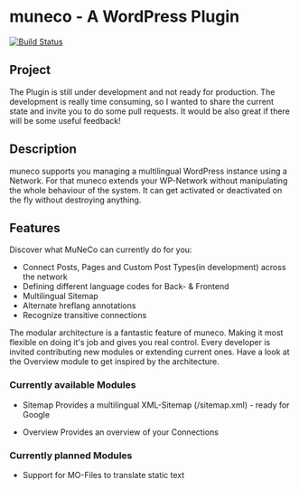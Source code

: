 # muneco - A WordPress Plugin
[![Build Status](https://travis-ci.org/Purii/muneco.svg?branch=master)](https://travis-ci.org/Purii/muneco)

## Project
The Plugin is still under development and not ready for production. The development is really time consuming, so I wanted to share the current state and invite you to do some pull requests. It would be also great if there will be some useful feedback!

## Description
muneco supports you managing a multilingual WordPress instance using a Network. For that muneco extends your WP-Network without manipulating the whole behaviour of the system. It can get activated or deactivated on the fly without destroying anything.

## Features
Discover what MuNeCo can currently do for you:

* Connect Posts, Pages and Custom Post Types(in development) across the network
* Defining different language codes for Back- & Frontend
* Multilingual Sitemap
* Alternate hreflang annotations
* Recognize transitive connections


The modular architecture is a fantastic feature of muneco. Making it most flexible on doing it's job and gives you real control.
Every developer is invited contributing new modules or extending current ones. Have a look at the Overview module to get inspired by the architecture.

### Currently available Modules

*	Sitemap
Provides a multilingual XML-Sitemap (/sitemap.xml) - ready for Google

*	Overview
Provides an overview of your Connections

### Currently planned Modules

* Support for MO-Files to translate static text
